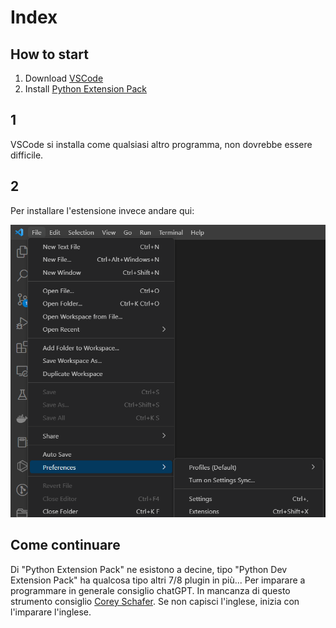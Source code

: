 # Index

## How to start

1. Download [VSCode](https://code.visualstudio.com/)
2. Install [Python Extension Pack](https://marketplace.visualstudio.com/items?itemName=donjayamanne.python-extension-pack)

## 1

VSCode si installa come qualsiasi altro programma, non dovrebbe essere difficile.

## 2

Per installare l'estensione invece andare qui:

![vscode-extension](./vscode-extensions.png)

## Come continuare

Di "Python Extension Pack" ne esistono a decine, tipo "Python Dev Extension Pack" ha qualcosa tipo altri 7/8 plugin in più...
Per imparare a programmare in generale consiglio chatGPT.
In mancanza di questo strumento consiglio [Corey Schafer](https://www.youtube.com/watch?v=YYXdXT2l-Gg&list=PL-osiE80TeTt2d9bfVyTiXJA-UTHn6WwU).
Se non capisci l'inglese, inizia con l'imparare l'inglese.
